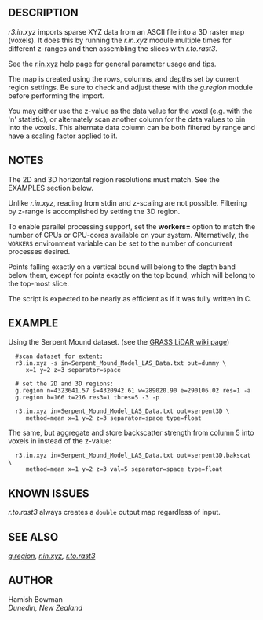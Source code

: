 ## DESCRIPTION

*r3.in.xyz* imports sparse XYZ data from an ASCII file into a 3D raster
map (voxels). It does this by running the *r.in.xyz* module multiple
times for different z-ranges and then assembling the slices with
*r.to.rast3*.

See the [r.in.xyz](r.in.xyz.html) help page for general parameter usage
and tips.

The map is created using the rows, columns, and depths set by current
region settings. Be sure to check and adjust these with the *g.region*
module before performing the import.

You may either use the z-value as the data value for the voxel (e.g.
with the \'n\' statistic), or alternately scan another column for the
data values to bin into the voxels. This alternate data column can be
both filtered by range and have a scaling factor applied to it.

## NOTES

The 2D and 3D horizontal region resolutions must match. See the EXAMPLES
section below.

Unlike *r.in.xyz*, reading from stdin and z-scaling are not possible.
Filtering by z-range is accomplished by setting the 3D region.

To enable parallel processing support, set the **workers=** option to
match the number of CPUs or CPU-cores available on your system.
Alternatively, the `WORKERS` environment variable can be set to the
number of concurrent processes desired.

Points falling exactly on a vertical bound will belong to the depth band
below them, except for points exactly on the top bound, which will
belong to the top-most slice.

The script is expected to be nearly as efficient as if it was fully
written in C.

## EXAMPLE

Using the Serpent Mound dataset. (see the [GRASS LiDAR wiki
page](https://grasswiki.osgeo.org/wiki/LIDAR))

```
  #scan dataset for extent:
  r3.in.xyz -s in=Serpent_Mound_Model_LAS_Data.txt out=dummy \
     x=1 y=2 z=3 separator=space

  # set the 2D and 3D regions:
  g.region n=4323641.57 s=4320942.61 w=289020.90 e=290106.02 res=1 -a
  g.region b=166 t=216 res3=1 tbres=5 -3 -p

  r3.in.xyz in=Serpent_Mound_Model_LAS_Data.txt out=serpent3D \
     method=mean x=1 y=2 z=3 separator=space type=float
```

The same, but aggregate and store backscatter strength from column 5
into voxels in instead of the z-value:

```
  r3.in.xyz in=Serpent_Mound_Model_LAS_Data.txt out=serpent3D.bakscat \
     method=mean x=1 y=2 z=3 val=5 separator=space type=float
```

## KNOWN ISSUES

*r.to.rast3* always creates a `double` output map regardless of input.

## SEE ALSO

*[g.region](g.region.html), [r.in.xyz](r.in.xyz.html),
[r.to.rast3](r.to.rast3.html)*

## AUTHOR

Hamish Bowman\
*Dunedin, New Zealand*
